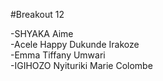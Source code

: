 #Breakout 12

-SHYAKA Aime  <br />
-Acele Happy Dukunde Irakoze  <br />
-Emma Tiffany Umwari  <br />
-IGIHOZO Nyituriki Marie Colombe
